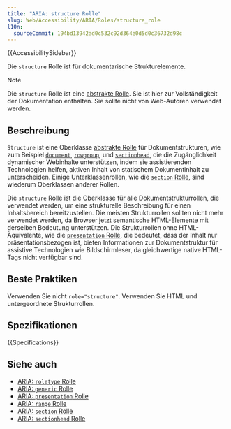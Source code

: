 ```yaml
---
title: "ARIA: structure Rolle"
slug: Web/Accessibility/ARIA/Roles/structure_role
l10n:
  sourceCommit: 194bd13942ad0c532c92d364e0d5d0c36732d98c
---
```


{{AccessibilitySidebar}}

Die `structure` Rolle ist für dokumentarische Strukturelemente.

> [!NOTE]
> Die `structure` Rolle ist eine [abstrakte Rolle](/de/docs/Web/Accessibility/ARIA/Roles#6._abstract_roles). Sie ist hier zur Vollständigkeit der Dokumentation enthalten. Sie sollte nicht von Web-Autoren verwendet werden.

## Beschreibung

`Structure` ist eine Oberklasse [abstrakte Rolle](/de/docs/Web/Accessibility/ARIA/Roles#6._abstract_roles) für Dokumentstrukturen, wie zum Beispiel [`document`](/de/docs/Web/Accessibility/ARIA/Roles/document_role),
[`rowgroup`](/de/docs/Web/Accessibility/ARIA/Roles/rowgroup_role), und [`sectionhead`](/de/docs/Web/Accessibility/ARIA/Roles/sectionhead_role), die die Zugänglichkeit dynamischer Webinhalte unterstützen, indem sie assistierenden Technologien helfen, aktiven Inhalt von statischem Dokumentinhalt zu unterscheiden. Einige Unterklassenrollen, wie die
[`section` Rolle](/de/docs/Web/Accessibility/ARIA/Roles/section_role), sind wiederum Oberklassen anderer Rollen.

Die `structure` Rolle ist die Oberklasse für alle Dokumentstrukturrollen, die verwendet werden, um eine strukturelle Beschreibung für einen Inhaltsbereich bereitzustellen. Die meisten Strukturrollen sollten nicht mehr verwendet werden, da Browser jetzt semantische HTML-Elemente mit derselben Bedeutung unterstützen. Die Strukturrollen ohne HTML-Äquivalente, wie die [`presentation` Rolle](/de/docs/Web/Accessibility/ARIA/Roles/presentation_role), die bedeutet, dass der Inhalt nur präsentationsbezogen ist, bieten Informationen zur Dokumentstruktur für assistive Technologien wie Bildschirmleser, da gleichwertige native HTML-Tags nicht verfügbar sind.

## Beste Praktiken

Verwenden Sie nicht `role="structure"`. Verwenden Sie HTML und untergeordnete Strukturrollen.

## Spezifikationen

{{Specifications}}

## Siehe auch

- [ARIA: `roletype` Rolle](/de/docs/Web/Accessibility/ARIA/Roles/roletype_role)
- [ARIA: `generic` Rolle](/de/docs/Web/Accessibility/ARIA/Roles/generic_role)
- [ARIA: `presentation` Rolle](/de/docs/Web/Accessibility/ARIA/Roles/presentation_role)
- [ARIA: `range` Rolle](/de/docs/Web/Accessibility/ARIA/Roles/range_role)
- [ARIA: `section` Rolle](/de/docs/Web/Accessibility/ARIA/Roles/section_role)
- [ARIA: `sectionhead` Rolle](/de/docs/Web/Accessibility/ARIA/Roles/sectionhead_role)

<!-- diese sollten nicht verwendet werden, daher sollten wir nicht auf sie verlinken
- [ARIA: `application` Rolle](/de/docs/Web/Accessibility/ARIA/Roles/application_role)
- [ARIA: `document` Rolle](/de/docs/Web/Accessibility/ARIA/Roles/document_role)
- [ARIA: `rowgroup` Rolle](/de/docs/Web/Accessibility/ARIA/Roles/rowgroup_role)
- [ARIA: `separator` Rolle](/de/docs/Web/Accessibility/ARIA/Roles/separator_role)
-->
